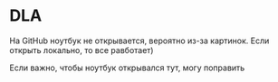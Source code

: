 # DLA

На GitHub ноутбук не открывается, вероятно из-за картинок. Если открыть локально, то все равботает)

Если важно, чтобы ноутбук открывался тут, могу поправить

